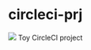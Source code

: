 # circleci-prj

![](https://circleci.com/gh/patrickphatnguyen/circleci-prj.svg?style=shield)
Toy CircleCI project
